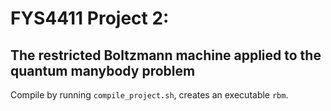 # FYS4411 Project 2:
## The restricted Boltzmann machine applied to the quantum manybody problem

Compile by running `compile_project.sh`, creates an executable `rbm`.
